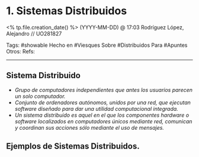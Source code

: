 # 1. Sistemas Distribuidos
<% tp.file.creation_date() %> (YYYY-MM-DD) @ 17:03
Rodríguez López, Alejandro // UO281827

Tags:
	#showable
	Hecho en #Viesques
	Sobre #Distribuidos 
	Para #Apuntes
	Otros:
	Refs:
 
<hr>

## Sistema Distribuido
- <dfn>Grupo de computadores independientes que antes los usuarios parecen un solo computador.</dfn>
- <dfn>Conjunto de ordenadores autónomos, unidos por una red, que ejecutan software diseñado para dar una utilidad computacional integrada.</dfn>
- <dfn>Un sistema distribuido es aquel en el que los componentes hardware o software localizados en computadores únicos mediante red, comunican y coordinan sus acciones sólo mediante el uso de mensajes.</dfn>

## Ejemplos de Sistemas Distribuidos.

